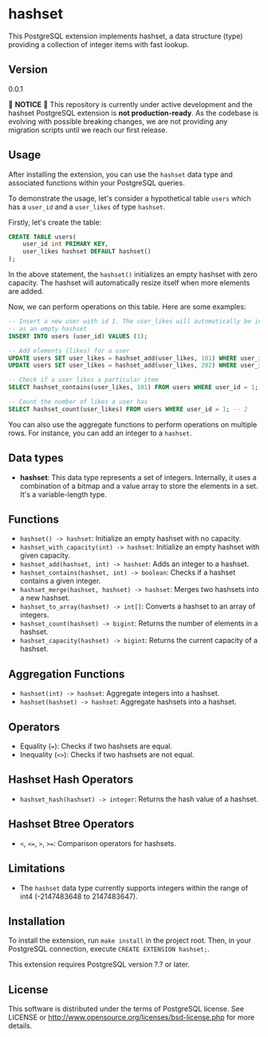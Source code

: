 # hashset

This PostgreSQL extension implements hashset, a data structure (type)
providing a collection of integer items with fast lookup.


## Version

0.0.1

🚧 **NOTICE** 🚧 This repository is currently under active development and the hashset
PostgreSQL extension is **not production-ready**. As the codebase is evolving
with possible breaking changes, we are not providing any migration scripts
until we reach our first release.


## Usage

After installing the extension, you can use the `hashset` data type and
associated functions within your PostgreSQL queries.

To demonstrate the usage, let's consider a hypothetical table `users` which has
a `user_id` and a `user_likes` of type `hashset`.

Firstly, let's create the table:

```sql
CREATE TABLE users(
    user_id int PRIMARY KEY,
    user_likes hashset DEFAULT hashset()
);
```
In the above statement, the `hashset()` initializes an empty hashset
with zero capacity. The hashset will automatically resize itself when more
elements are added.

Now, we can perform operations on this table. Here are some examples:

```sql
-- Insert a new user with id 1. The user_likes will automatically be initialized
-- as an empty hashset
INSERT INTO users (user_id) VALUES (1);

-- Add elements (likes) for a user
UPDATE users SET user_likes = hashset_add(user_likes, 101) WHERE user_id = 1;
UPDATE users SET user_likes = hashset_add(user_likes, 202) WHERE user_id = 1;

-- Check if a user likes a particular item
SELECT hashset_contains(user_likes, 101) FROM users WHERE user_id = 1; -- true

-- Count the number of likes a user has
SELECT hashset_count(user_likes) FROM users WHERE user_id = 1; -- 2
```

You can also use the aggregate functions to perform operations on multiple rows.
For instance, you can add an integer to a `hashset`.


## Data types

- **hashset**: This data type represents a set of integers. Internally, it uses
a combination of a bitmap and a value array to store the elements in a set. It's
a variable-length type.


## Functions

- `hashset() -> hashset`: Initialize an empty hashset with no capacity.
- `hashset_with_capacity(int) -> hashset`: Initialize an empty hashset with given capacity.
- `hashset_add(hashset, int) -> hashset`: Adds an integer to a hashset.
- `hashset_contains(hashset, int) -> boolean`: Checks if a hashset contains a given integer.
- `hashset_merge(hashset, hashset) -> hashset`: Merges two hashsets into a new hashset.
- `hashset_to_array(hashset) -> int[]`: Converts a hashset to an array of integers.
- `hashset_count(hashset) -> bigint`: Returns the number of elements in a hashset.
- `hashset_capacity(hashset) -> bigint`: Returns the current capacity of a hashset.

## Aggregation Functions

- `hashset(int) -> hashset`: Aggregate integers into a hashset.
- `hashset(hashset) -> hashset`: Aggregate hashsets into a hashset.


## Operators

- Equality (`=`): Checks if two hashsets are equal.
- Inequality (`<>`): Checks if two hashsets are not equal.


## Hashset Hash Operators

- `hashset_hash(hashset) -> integer`: Returns the hash value of a hashset.


## Hashset Btree Operators

- `<`, `<=`, `>`, `>=`: Comparison operators for hashsets.


## Limitations

- The `hashset` data type currently supports integers within the range of int4
(-2147483648 to 2147483647).


## Installation

To install the extension, run `make install` in the project root. Then, in your
PostgreSQL connection, execute `CREATE EXTENSION hashset;`.

This extension requires PostgreSQL version ?.? or later.


## License

This software is distributed under the terms of PostgreSQL license.
See LICENSE or http://www.opensource.org/licenses/bsd-license.php for
more details.

